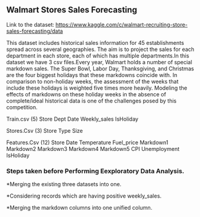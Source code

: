 ## Walmart Stores Sales Forecasting

Link to the dataset: https://www.kaggle.com/c/walmart-recruiting-store-sales-forecasting/data

This dataset includes historical sales information for 45 establishments spread across several geographies. The aim is to project the sales for each department in each store, each of which has multiple departments.In this dataset we have 3 csv files.Every year, Walmart holds a number of special markdown sales. The Super Bowl, Labor Day, Thanksgiving, and Christmas are the four biggest holidays that these markdowns coincide with. In comparison to non-holiday weeks, the assessment of the weeks that include these holidays is weighted five times more heavily. Modeling the effects of markdowns on these holiday weeks in the absence of complete/ideal historical data is one of the challenges posed by this competition.

Train.csv (5)
Store
Dept
Date
Weekly_sales
IsHoliday

Stores.Csv (3)
Store
Type
Size 

Features.Csv (12)
Store
Date
Temperature 
Fuel_price
Markdown1
Markdown2
Markdown3
Markdown4
Markdown5
CPI
Unemployment 
IsHoliday


### Steps taken before Performing Eexploratory Data Analysis.
*Merging the existing three datasets into one.

*Considering records which are having positive weekly_sales.

*Merging the markdown columns into one unified column.


